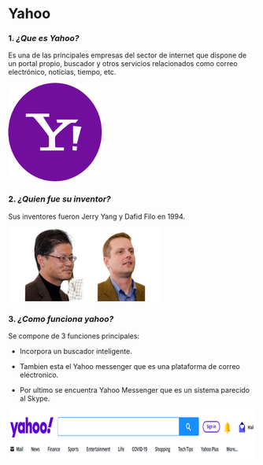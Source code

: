 # Yahoo

### 1. *¿Que es Yahoo?*

Es una de las principales empresas del sector de internet que dispone de un portal propio, buscador y otros servicios relacionados como correo electrónico, noticias, tiempo, etc.

<img src="https://github.com/Nahuel-00/SMX2-M8UF1A1-HistoriaWeb-1994-Yahoo-NahuelChristianLund/blob/main/logo.png" alt="Logo" width="190" height="200" />



### 2. *¿Quien fue su inventor?*

Sus inventores fueron Jerry Yang y Dafid Filo en 1994.


<img src="https://github.com/Nahuel-00/SMX2-M8UF1A1-HistoriaWeb-1994-Yahoo-NahuelChristianLund/blob/main/Creadores.png" alt="Logo" width="310" height="150" />



### 3. *¿Como funciona yahoo?*

Se compone de 3 funciones principales:

- Incorpora un buscador inteligente.

- Tambien esta el Yahoo messenger que es una plataforma de correo electronico.

- Por ultimo se encuentra Yahoo Messenger que es un sistema parecido al Skype.


<img src="https://github.com/Nahuel-00/SMX2-M8UF1A1-HistoriaWeb-1994-Yahoo-NahuelChristianLund/blob/main/Barra%20de%20busqueda.png" alt="Logo" width="800" height="100" />

